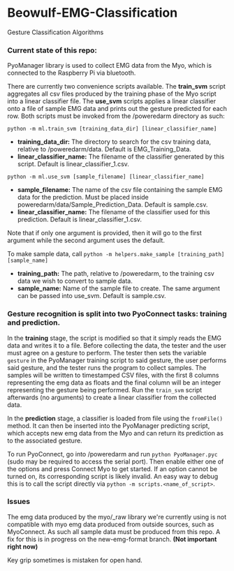 # Beowulf-EMG-Classification
Gesture Classification Algorithms

### Current state of this repo:

PyoManager library is used to collect EMG data from the Myo, which is connected to the Raspberry Pi via bluetooth.

There are currently two convenience scripts available. The **train\_svm** script aggregates all csv files produced by the training phase of the Myo script into a linear classifier file. The **use\_svm** scripts applies a linear classifier onto a file of sample EMG data and prints out the gesture predicted for each row. Both scripts must be invoked from the /poweredarm directory as such:

`python -m ml.train_svm [training_data_dir] [linear_classifier_name]` 
* **training\_data\_dir:** The directory to search for the csv training data, relative to /poweredarm/data. Default is EMG\_Training\_Data.
* **linear\_classifier\_name:** The filename of the classifier generated by this script. Default is linear\_classifier\_1.csv.

`python -m ml.use_svm [sample_filename] [linear_classifier_name]`
* **sample\_filename:** The name of the csv file containing the sample EMG data for the prediction. Must be placed inside poweredarm/data/Sample\_Prediction\_Data. Default is sample.csv.
* **linear\_classifier\_name:** The filename of the classifier used for this prediction. Default is linear\_classifier\_1.csv.

Note that if only one argument is provided, then it will go to the first argument while the second argument uses the default.

To make sample data, call `python -m helpers.make_sample [training_path] [sample_name]`
* **training\_path:** The path, relative to /poweredarm, to the training csv data we wish to convert to sample data.
* **sample\_name:** Name of the sample file to create. The same argument can be passed into use\_svm. Default is sample.csv.

### Gesture recognition is split into two PyoConnect tasks: training and prediction.

In the __training__ stage, the script is modified so that it simply reads the EMG data and writes it to a file. Before collecting the data, the tester and the user must agree on a gesture to perform. The tester then sets the variable `gesture` in the PyoManager training script to said gesture, the user performs said gesture, and the tester runs the program to collect samples.
The samples will be written to timestamped CSV files, with the first 8 columns representing the emg data as floats and the final column will be an integer representing the gesture being performed. Run the `train_svm` script afterwards (no arguments) to create a linear classifier from the collected data.


In the __prediction__ stage, a classifier is loaded from file using the `fromFile()` method. It can then be inserted into the PyoManager predicting script, which accepts new emg data from the Myo and can return its prediction as to the associated gesture.

To run PyoConnect, go into /poweredarm and run `python PyoManager.pyc` (sudo may be required to access the serial port). Then enable either one of the options and press Connect Myo to get started. If an option cannot be turned on, its corresponding script is likely invalid. An easy way to debug this is to call the script directly via `python -m scripts.<name_of_script>`.

### Issues
The emg data produced by the myo/_raw library we're currently using is not compatible with myo emg data produced from outside sources, such as MyoConnect. As such all sample data must be produced from this repo. A fix for this is in progress on the new-emg-format branch. **(Not important right now)**

Key grip sometimes is mistaken for open hand.
